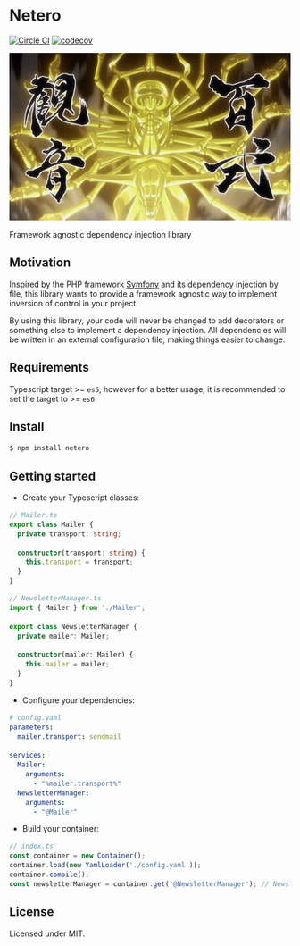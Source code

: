 # Netero

[![Circle CI](https://circleci.com/gh/KinderGouello/netero.svg?style=shield)](https://circleci.com/gh/KinderGouello/netero)
[![codecov](https://codecov.io/gh/KinderGouello/netero/branch/master/graph/badge.svg)](https://codecov.io/gh/KinderGouello/netero)

<p align="center">
  <img height="300" src="https://raw.githubusercontent.com/KinderGouello/netero/master/img/netero.jpg">
</p>

Framework agnostic dependency injection library

## Motivation

Inspired by the PHP framework [Symfony](https://symfony.com/doc/current/components/dependency_injection.html) and its dependency injection by file, this library wants to provide a framework agnostic way to implement inversion of control in your project.

By using this library, your code will never be changed to add decorators or something else to implement a dependency injection.
All dependencies will be written in an external configuration file, making things easier to change.

## Requirements

Typescript target >= `es5`, however for a better usage, it is recommended to set the target to >= `es6`

## Install

```bash
$ npm install netero
```

## Getting started

- Create your Typescript classes:

```typescript
// Mailer.ts
export class Mailer {
  private transport: string;

  constructor(transport: string) {
    this.transport = transport;
  }
}

```

```typescript
// NewsletterManager.ts
import { Mailer } from './Mailer';

export class NewsletterManager {
  private mailer: Mailer;

  constructor(mailer: Mailer) {
    this.mailer = mailer;
  }
}
```

- Configure your dependencies:

```yaml
# config.yaml
parameters:
  mailer.transport: sendmail

services:
  Mailer:
    arguments:
      - "%mailer.transport%"
  NewsletterManager:
    arguments:
      - "@Mailer"
```

- Build your container:

```typescript
// index.ts
const container = new Container();
container.load(new YamlLoader('./config.yaml'));
container.compile();
const newsletterManager = container.get('@NewsletterManager'); // NewsletterManager { mailer: Mailer }
```

## License

Licensed under MIT.
